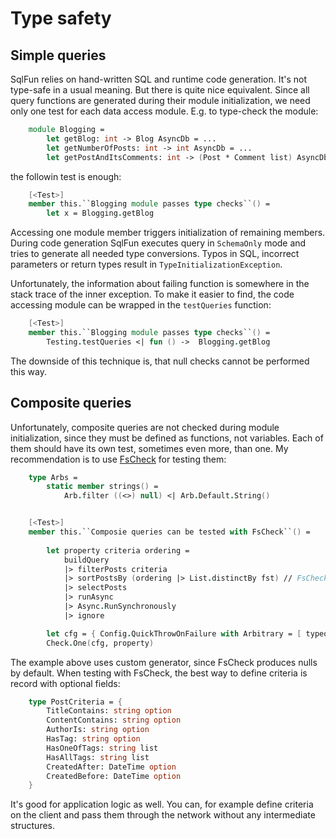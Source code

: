 # Type safety

## Simple queries

SqlFun relies on hand-written SQL and runtime code generation. It's not type-safe in a usual meaning.
But there is quite nice equivalent. Since all query functions are generated during their module initialization, we need only one test for each data access module. E.g. to type-check the module:
```fsharp 
    module Blogging =     
        let getBlog: int -> Blog AsyncDb = ...
        let getNumberOfPosts: int -> int AsyncDb = ... 
        let getPostAndItsComments: int -> (Post * Comment list) AsyncDb = ...
```
the followin test is enough:
```fsharp 
    [<Test>]
    member this.``Blogging module passes type checks``() = 
        let x = Blogging.getBlog
```
Accessing one module member triggers initialization of remaining members. During code generation SqlFun executes query in `SchemaOnly` mode and tries to generate all needed type conversions. Typos in SQL, incorrect parameters or return types result in `TypeInitializationException`. 

Unfortunately, the information about failing function is somewhere in the stack trace of the inner exception. To make it easier to find, the code accessing module can be wrapped in the `testQueries` function:

```fsharp 
    [<Test>]
    member this.``Blogging module passes type checks``() = 
        Testing.testQueries <| fun () ->  Blogging.getBlog
```

The downside of this technique is, that null checks cannot be performed this way.

## Composite queries

Unfortunately, composite queries are not checked during module initialization, since they must be defined as functions, not variables. Each of them should have its own test, sometimes even more, than one. My recommendation is to use [FsCheck](https://fscheck.github.io/FsCheck/) for testing them:
```fsharp
    type Arbs = 
        static member strings() =
            Arb.filter ((<>) null) <| Arb.Default.String()


    [<Test>]
    member this.``Composie queries can be tested with FsCheck``() = 
        
        let property criteria ordering = 
            buildQuery
            |> filterPosts criteria
            |> sortPostsBy (ordering |> List.distinctBy fst) // FsCheck generates duplicates
            |> selectPosts
            |> runAsync
            |> Async.RunSynchronously
            |> ignore

        let cfg = { Config.QuickThrowOnFailure with Arbitrary = [ typeof<Arbs> ] }
        Check.One(cfg, property)
```
The example above uses custom generator, since FsCheck produces nulls by default. When testing with FsCheck, the best way to define criteria is record with optional fields:
```fsharp
    type PostCriteria = {
        TitleContains: string option
        ContentContains: string option
        AuthorIs: string option
        HasTag: string option
        HasOneOfTags: string list
        HasAllTags: string list
        CreatedAfter: DateTime option
        CreatedBefore: DateTime option
    }
```
It's good for application logic as well. You can, for example define criteria on the client and pass them through the network without any intermediate structures.
